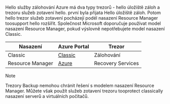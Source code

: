 Hello služby zálohování Azure má dva typy trezorů - hello úložiště záloh a trezoru služeb zotavení hello. první byla přijata Hello úložiště záloh. Potom hello trezor služeb zotavení pocházejí podél nasazení Resource Manager toosupport hello rozšířit. Společnost Microsoft doporučuje používat model nasazení Resource Manager, pokud výslovně nepotřebujete model nasazení Classic.

| **Nasazení** | **Azure Portal** | **Trezor** |
| --- | --- | --- |
| Classic |[Classic](https://manage.windowsazure.com) |Zálohování |
| Resource Manager |[Azure](https://portal.azure.com) |Recovery Services |

> [!NOTE]
> Trezory Backup nemohou chránit řešení s modelem nasazení Resource Manager. Můžete však použít služeb zotavení trezoru tooprotect classically nasazení serverů a virtuálních počítačů.  
> 
> 

